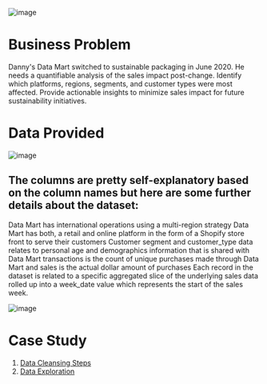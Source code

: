 ![image](https://github.com/user-attachments/assets/8d7c1482-8ede-4485-bfbf-7c160a8406dd)


# Business Problem
Danny's Data Mart switched to sustainable packaging in June 2020. He needs a quantifiable analysis of the sales impact post-change.
Identify which platforms, regions, segments, and customer types were most affected.
Provide actionable insights to minimize sales impact for future sustainability initiatives.

# Data Provided
 ![image](https://github.com/user-attachments/assets/47abbaaa-eac6-4ea4-b1f6-7f437056b170)

 ## The columns are pretty self-explanatory based on the column names but here are some further details about the dataset:

Data Mart has international operations using a multi-region strategy
Data Mart has both, a retail and online platform in the form of a Shopify store front to serve their customers
Customer segment and customer_type data relates to personal age and demographics information that is shared with Data Mart
transactions is the count of unique purchases made through Data Mart and sales is the actual dollar amount of purchases
Each record in the dataset is related to a specific aggregated slice of the underlying sales data rolled up into a week_date value which represents the start of the sales week.

![image](https://github.com/user-attachments/assets/7f741664-0405-4d27-89fa-a4c3daaa3411)

 # Case Study 
1.  [Data Cleansing Steps](https://github.com/RathiAnki/-8WeekSQLChallenge-Dany-Ma-/blob/main/Data%20Mart/A.%20Data%20Cleansing%20Steps.md)
2. [ Data Exploration](https://github.com/RathiAnki/-8WeekSQLChallenge-Dany-Ma-/blob/main/Data%20Mart/B.%20Data%20Exploration.md)
